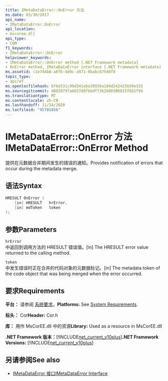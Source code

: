 ```yaml
---
title: IMetaDataError::OnError 方法
ms.date: 03/30/2017
api_name:
- IMetaDataError.OnError
api_location:
- mscoree.dll
api_type:
- COM
f1_keywords:
- IMetaDataError::OnError
helpviewer_keywords:
- IMetaDataError::OnError method [.NET Framework metadata]
- OnError method, IMetaDataError interface [.NET Framework metadata]
ms.assetid: c1e744b8-a6fb-4d9c-a971-8babc875d8f0
topic_type:
- apiref
ms.openlocfilehash: 6f6e531c99d341eba39939a184d2424256d9e155
ms.sourcegitcommit: d8020797a6657d0fbbdff362b80300815f682f94
ms.translationtype: MT
ms.contentlocale: zh-CN
ms.lasthandoff: 11/24/2020
ms.locfileid: "95701856"
---
```

# <a name="imetadataerroronerror-method"></a><span data-ttu-id="4e2fd-102">IMetaDataError::OnError 方法</span><span class="sxs-lookup"><span data-stu-id="4e2fd-102">IMetaDataError::OnError Method</span></span>

<span data-ttu-id="4e2fd-103">提供在元数据合并期间发生的错误的通知。</span><span class="sxs-lookup"><span data-stu-id="4e2fd-103">Provides notification of errors that occur during the metadata merge.</span></span>  
  
## <a name="syntax"></a><span data-ttu-id="4e2fd-104">语法</span><span class="sxs-lookup"><span data-stu-id="4e2fd-104">Syntax</span></span>  
  
```cpp  
HRESULT OnError (  
    [in] HRESULT   hrError,
    [in] mdToken   token  
);  
```  
  
## <a name="parameters"></a><span data-ttu-id="4e2fd-105">参数</span><span class="sxs-lookup"><span data-stu-id="4e2fd-105">Parameters</span></span>  

 `hrError`  
 <span data-ttu-id="4e2fd-106">中返回到调用方法的 HRESULT 错误值。</span><span class="sxs-lookup"><span data-stu-id="4e2fd-106">[in] The HRESULT error value returned to the calling method.</span></span>  
  
 `token`  
 <span data-ttu-id="4e2fd-107">中发生错误时正在合并的代码对象的元数据标记。</span><span class="sxs-lookup"><span data-stu-id="4e2fd-107">[in] The metadata token of the code object that was being merged when the error occurred.</span></span>  
  
## <a name="requirements"></a><span data-ttu-id="4e2fd-108">要求</span><span class="sxs-lookup"><span data-stu-id="4e2fd-108">Requirements</span></span>  

 <span data-ttu-id="4e2fd-109">**平台：** 请参阅 [系统要求](../../get-started/system-requirements.md)。</span><span class="sxs-lookup"><span data-stu-id="4e2fd-109">**Platforms:** See [System Requirements](../../get-started/system-requirements.md).</span></span>  
  
 <span data-ttu-id="4e2fd-110">**标头：** Cor</span><span class="sxs-lookup"><span data-stu-id="4e2fd-110">**Header:** Cor.h</span></span>  
  
 <span data-ttu-id="4e2fd-111">**库：** 用作 MsCorEE.dll 中的资源</span><span class="sxs-lookup"><span data-stu-id="4e2fd-111">**Library:** Used as a resource in MsCorEE.dll</span></span>  
  
 <span data-ttu-id="4e2fd-112">**.NET Framework 版本：**[!INCLUDE[net_current_v10plus](../../../../includes/net-current-v10plus-md.md)]</span><span class="sxs-lookup"><span data-stu-id="4e2fd-112">**.NET Framework Versions:** [!INCLUDE[net_current_v10plus](../../../../includes/net-current-v10plus-md.md)]</span></span>  
  
## <a name="see-also"></a><span data-ttu-id="4e2fd-113">另请参阅</span><span class="sxs-lookup"><span data-stu-id="4e2fd-113">See also</span></span>

- [<span data-ttu-id="4e2fd-114">IMetaDataError 接口</span><span class="sxs-lookup"><span data-stu-id="4e2fd-114">IMetaDataError Interface</span></span>](imetadataerror-interface.md)
